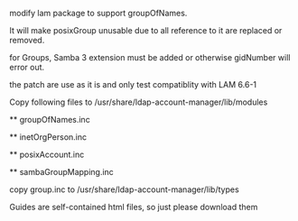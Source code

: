 modify lam package to support groupOfNames.

It will make posixGroup unusable due to all reference to it are replaced or removed.

for Groups, Samba 3 extension must be added or otherwise gidNumber will error out.

the patch are use as it is and only test compatiblity with LAM 6.6-1

Copy following files to /usr/share/ldap-account-manager/lib/modules

** groupOfNames.inc

** inetOrgPerson.inc

** posixAccount.inc

** sambaGroupMapping.inc

copy group.inc to /usr/share/ldap-account-manager/lib/types

Guides are self-contained html files, so just please download them
